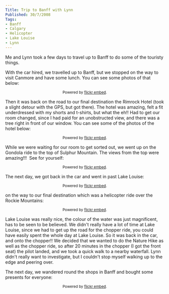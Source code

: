 ```yaml
---
Title: Trip to Banff with Lynn
Published: 30/7/2008
Tags:
- Banff
- Calgary
- Helicopter
- Lake Louise
- Lynn
---
```


Me and Lynn took a few days to travel up to Banff to do some of the touristy things.

With the car hired, we travelled up to Banff, but we stopped on the way to visit Canmore and have some lunch. You can see some photos of that below:

<div id="flickrembed"></div><small style="display: block; text-align: center; margin: 0 auto;">Powered by <a href="https://flickrembed.com">flickr embed</a>.</small>

<script src="https://flickrembed.com/embed_v2.js.php?source=flickr&layout=responsive&input=72157676067104512&sort=0&by=album&theme=default&scale=fit&skin=default&id=5850544461b40"></script>

Then it was back on the road to our final destination the Rimrock Hotel (took a slight detour with the GPS, but got there). The hotel was amazing, felt a fit underdressed with my shorts and t-shirts, but what the eh!! Had to get our room changed, since I had paid for an unobstructed view, and there was a tree right in front of our window. You can see some of the photos of the hotel below:

<div id="flickrembed"></div><small style="display: block; text-align: center; margin: 0 auto;">Powered by <a href="https://flickrembed.com">flickr embed</a>.</small>

<script src="https://flickrembed.com/embed_v2.js.php?source=flickr&layout=responsive&input=72157676207491611&sort=0&by=album&theme=default&scale=fit&skin=default&id=5850544461b40"></script>

While we were waiting for our room to get sorted out, we went up on the Gondola ride to the top of Sulphur Mountain. The views from the top were amazing!!!  See for yourself:

<div id="flickrembed"></div><small style="display: block; text-align: center; margin: 0 auto;">Powered by <a href="https://flickrembed.com">flickr embed</a>.</small>

<script src="https://flickrembed.com/embed_v2.js.php?source=flickr&layout=responsive&input=72157677832688955&sort=0&by=album&theme=default&scale=fit&skin=default&id=5850544461b40"></script>

The next day, we got back in the car and went in past Lake Louise:

<div id="flickrembed"></div><small style="display: block; text-align: center; margin: 0 auto;">Powered by <a href="https://flickrembed.com">flickr embed</a>.</small>

<script src="https://flickrembed.com/embed_v2.js.php?source=flickr&layout=responsive&input=72157677832842165&sort=0&by=album&theme=default&scale=fit&skin=default&id=5850544461b40"></script>

on the way to our final destination which was a helicopter ride over the Rockie Mountains:

<div id="flickrembed"></div><small style="display: block; text-align: center; margin: 0 auto;">Powered by <a href="https://flickrembed.com">flickr embed</a>.</small>

<script src="https://flickrembed.com/embed_v2.js.php?source=flickr&layout=responsive&input=72157673882367464&sort=0&by=album&theme=default&scale=fit&skin=default&id=5850544461b40"></script>

Lake Louise was really nice, the colour of the water was just magnificent, has to be seen to be believed. We didn't really have a lot of time at Lake Louise, since we had to get up the road for the chopper ride, you could have easily spent the whole day at Lake Louise. So it was back in the car, and onto the chopper!! We decided that we wanted to do the Nature Hike as well as the chopper ride, so after 20 minutes in the chopper (I got the front seat) the pilot landed, and we took a quick walk to a nearby waterfall. Lynn didn't really want to investigate, but I couldn't stop myself walking up to the edge and peering over.

The next day, we wandered round the shops in Banff and bought some presents for everyone:

<div id="flickrembed"></div><small style="display: block; text-align: center; margin: 0 auto;">Powered by <a href="https://flickrembed.com">flickr embed</a>.</small>

<script src="https://flickrembed.com/embed_v2.js.php?source=flickr&layout=responsive&input=72157673882253014&sort=0&by=album&theme=default&scale=fit&skin=default&id=5850544461b40"></script>
